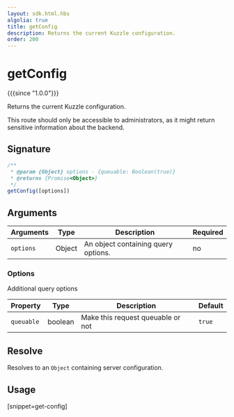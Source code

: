 ```yaml
---
layout: sdk.html.hbs
algolia: true
title: getConfig
description: Returns the current Kuzzle configuration.
order: 200
---
```


# getConfig

{{{since "1.0.0"}}}

Returns the current Kuzzle configuration.

<div class="alert alert-warning">
  This route should only be accessible to administrators, as it might return sensitive information about the backend.
</div>

## Signature

```javascript
/**
 * @param {Object} options - {queuable: Boolean(true)}
 * @returns {Promise<Object>}
 */
getConfig([options])
```

## Arguments

| Arguments | Type   | Description                         | Required |
| --------- | ------ | ----------------------------------- | -------- |
| `options` | Object | An object containing query options. | no       |

### **Options**

Additional query options

| Property   | Type    | Description                       | Default |
| ---------- | ------- | --------------------------------- | ------- |
| `queuable` | boolean | Make this request queuable or not | `true`  |

## Resolve

Resolves to an `Object` containing server configuration.

## Usage

[snippet=get-config]
